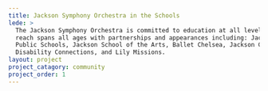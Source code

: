 ```yaml
---
title: Jackson Symphony Orchestra in the Schools
lede: >
  The Jackson Symphony Orchestra is committed to education at all levels. Their
  reach spans all ages with partnerships and appearances including: Jackson
  Public Schools, Jackson School of the Arts, Ballet Chelsea, Jackson Chorale,
  Disability Connections, and Lily Missions.
layout: project
project_catagory: community 
project_order: 1
---
```


